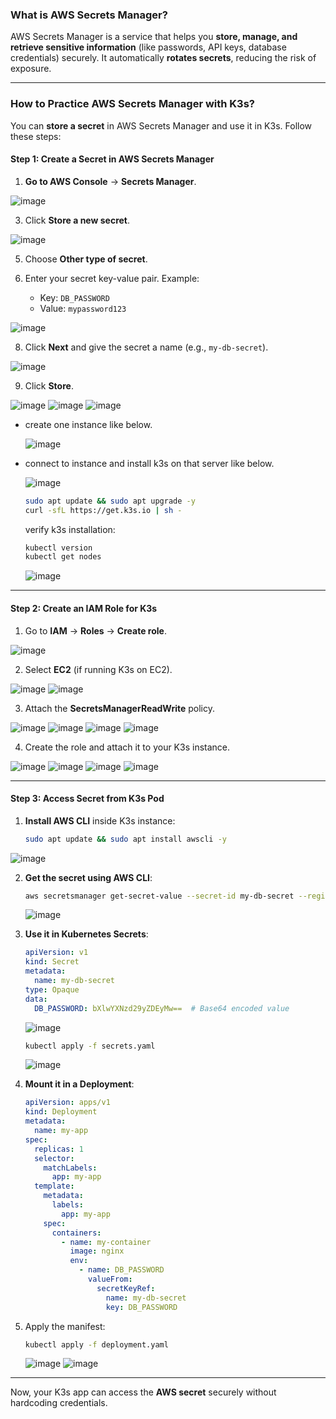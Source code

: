 ### **What is AWS Secrets Manager?**  
AWS Secrets Manager is a service that helps you **store, manage, and retrieve sensitive information** (like passwords, API keys, database credentials) securely. It automatically **rotates secrets**, reducing the risk of exposure.  

---

### **How to Practice AWS Secrets Manager with K3s?**  

You can **store a secret** in AWS Secrets Manager and use it in K3s. Follow these steps:  

#### **Step 1: Create a Secret in AWS Secrets Manager**  
1. **Go to AWS Console** → **Secrets Manager**.  

  ![image](https://github.com/user-attachments/assets/bf500b49-96e2-44f3-89a4-1ea257ec3ccc)

3. Click **Store a new secret**.  

  ![image](https://github.com/user-attachments/assets/e528718d-c8c8-4d55-80d9-a7e9fc82d5fb)

5. Choose **Other type of secret**.  

6. Enter your secret key-value pair. Example:  
   - Key: `DB_PASSWORD`  
   - Value: `mypassword123`  

  ![image](https://github.com/user-attachments/assets/caad49b2-ebff-4d5d-8200-47ba7f63475c)

8. Click **Next** and give the secret a name (e.g., `my-db-secret`).  
  
  ![image](https://github.com/user-attachments/assets/1cba4d48-9822-4143-bd92-88f25481cfed)

9. Click **Store**.  

  ![image](https://github.com/user-attachments/assets/7fd7c3d5-e0ba-4b2b-b3da-bcc345855663)
  ![image](https://github.com/user-attachments/assets/de1a8e79-31d2-4122-bf3c-3824cb442e8c)
  ![image](https://github.com/user-attachments/assets/1630f16b-16fa-4474-98fd-f46823439b68)

- create one instance like below.

  ![image](https://github.com/user-attachments/assets/65df9f29-ae1a-491c-995d-169bbf647047)

- connect to instance and install k3s on that server like below.

  ![image](https://github.com/user-attachments/assets/ed62e900-dca4-4a5e-9e3b-0e3f5b86a001)

  ```bash
  sudo apt update && sudo apt upgrade -y
  curl -sfL https://get.k3s.io | sh -
  ```
  
  verify k3s installation:

  ```bash
  kubectl version
  kubectl get nodes
  ```
  ![image](https://github.com/user-attachments/assets/a62e445e-315d-431b-b7e1-3e1317c9802c)

---


#### **Step 2: Create an IAM Role for K3s**  
1. Go to **IAM** → **Roles** → **Create role**.  

  ![image](https://github.com/user-attachments/assets/adb6d312-083d-44a5-9594-9d5b3c306af4)
  
2. Select **EC2** (if running K3s on EC2).  

  ![image](https://github.com/user-attachments/assets/d247f7ff-f0b3-4233-8aaf-90f9c693c7d0)
  ![image](https://github.com/user-attachments/assets/42db1b8b-a115-4698-966d-bca6fa6a3b69)
  
3. Attach the **SecretsManagerReadWrite** policy.  

  ![image](https://github.com/user-attachments/assets/d0e1d5ce-74cf-4d8f-a126-c98328d012bd)
  ![image](https://github.com/user-attachments/assets/c604b49e-8d00-41ef-8b23-eed45c9c95f8)
  ![image](https://github.com/user-attachments/assets/56a7e050-5ddb-4aed-b4e1-073d03e92ded)
  ![image](https://github.com/user-attachments/assets/febdd87e-e470-46b1-a546-051b5d6108a2)

4. Create the role and attach it to your K3s instance.  

  ![image](https://github.com/user-attachments/assets/bd2744e8-3668-4226-83e0-1701d88565c2)
  ![image](https://github.com/user-attachments/assets/33efed86-7e45-40cb-997f-b45b09839f1d)
  ![image](https://github.com/user-attachments/assets/c1468b17-a09a-46c9-881f-8f7266a15421)
  ![image](https://github.com/user-attachments/assets/582f32f7-f4e8-460b-89fa-42bdb5cffcae)

---

#### **Step 3: Access Secret from K3s Pod**  
1. **Install AWS CLI** inside K3s instance:  
   ```bash
   sudo apt update && sudo apt install awscli -y
   ```
  ![image](https://github.com/user-attachments/assets/fbbba352-a416-412d-b6e1-f1f1d11c46de)

2. **Get the secret using AWS CLI**:  
   ```bash
   aws secretsmanager get-secret-value --secret-id my-db-secret --region ap-south-1
   ```
   ![image](https://github.com/user-attachments/assets/746842c6-2483-4322-a2ab-2144cc184c59)

3. **Use it in Kubernetes Secrets**:  
   ```yaml
   apiVersion: v1
   kind: Secret
   metadata:
     name: my-db-secret
   type: Opaque
   data:
     DB_PASSWORD: bXlwYXNzd29yZDEyMw==  # Base64 encoded value
   ```
   ![image](https://github.com/user-attachments/assets/f5c54126-6f9b-4acd-b5dd-8fa7c49fa9e2)

   ```sh
   kubectl apply -f secrets.yaml
   ```
   
   ![image](https://github.com/user-attachments/assets/0ec03e31-9057-4773-820f-55ab83e8226c)

      
4. **Mount it in a Deployment**:  
   ```yaml
   apiVersion: apps/v1
   kind: Deployment
   metadata:
     name: my-app
   spec:
     replicas: 1
     selector:
       matchLabels:
         app: my-app
     template:
       metadata:
         labels:
           app: my-app
       spec:
         containers:
           - name: my-container
             image: nginx
             env:
               - name: DB_PASSWORD
                 valueFrom:
                   secretKeyRef:
                     name: my-db-secret
                     key: DB_PASSWORD
   ```
   
5. Apply the manifest:  
   ```bash
   kubectl apply -f deployment.yaml
   ```
   ![image](https://github.com/user-attachments/assets/cade4a8c-473d-4972-83c6-74f323db912f)
   ![image](https://github.com/user-attachments/assets/22ff1944-f81f-48f5-b136-dcc904734472)

   
---

Now, your K3s app can access the **AWS secret** securely without hardcoding credentials. 
